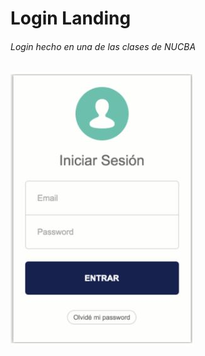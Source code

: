 # Login Landing

###### Login hecho en una de las clases de NUCBA
<img src="/Mockup/mockuplogin.JPG"/>
